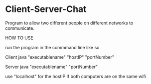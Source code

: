 # Client-Server-Chat

Program to allow two different people on different networks to communicate.

HOW TO USE

run the program in the commmand line like so 

Client
java "executablename" "hostIP" "portNumber"

Server
java "executablename" "portNumber"

use "localhost" for the hostIP if both computers are on the same wifi
